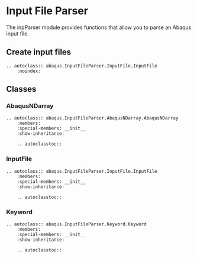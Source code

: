 # Input File Parser

The inpParser module provides functions that allow you to parse an Abaqus input file.

## Create input files

```{eval-rst}
.. autoclass:: abaqus.InputFileParser.InputFile.InputFile
    :noindex:
```

## Classes

### AbaqusNDarray

```{eval-rst}
.. autoclass:: abaqus.InputFileParser.AbaqusNDarray.AbaqusNDarray
    :members:
    :special-members: __init__
    :show-inheritance:

    .. autoclasstoc::
```

### InputFile

```{eval-rst}
.. autoclass:: abaqus.InputFileParser.InputFile.InputFile
    :members:
    :special-members: __init__
    :show-inheritance:

    .. autoclasstoc::
```

### Keyword

```{eval-rst}
.. autoclass:: abaqus.InputFileParser.Keyword.Keyword
    :members:
    :special-members: __init__
    :show-inheritance:

    .. autoclasstoc::
```
